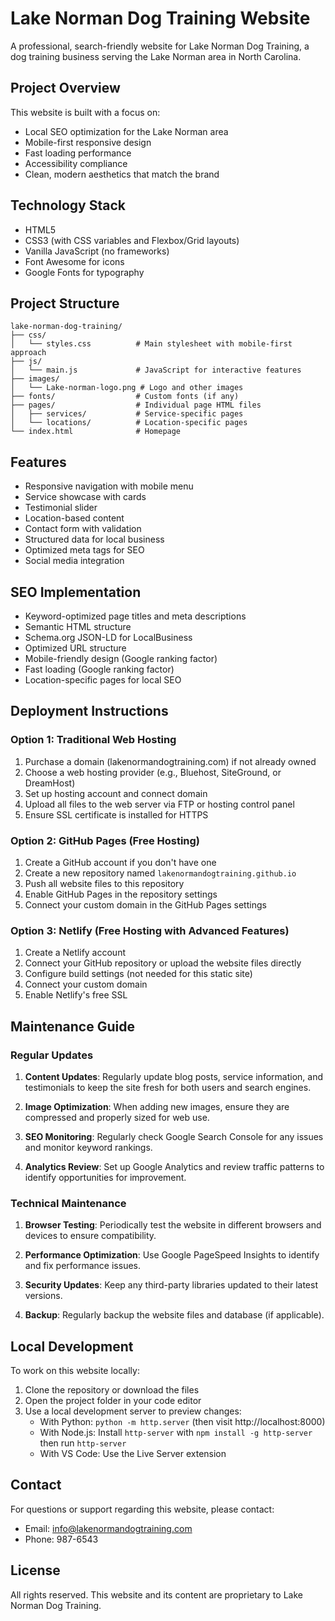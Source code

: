 # Lake Norman Dog Training Website

A professional, search-friendly website for Lake Norman Dog Training, a dog training business serving the Lake Norman area in North Carolina.

## Project Overview

This website is built with a focus on:
- Local SEO optimization for the Lake Norman area
- Mobile-first responsive design
- Fast loading performance
- Accessibility compliance
- Clean, modern aesthetics that match the brand

## Technology Stack

- HTML5
- CSS3 (with CSS variables and Flexbox/Grid layouts)
- Vanilla JavaScript (no frameworks)
- Font Awesome for icons
- Google Fonts for typography

## Project Structure

```
lake-norman-dog-training/
├── css/
│   └── styles.css          # Main stylesheet with mobile-first approach
├── js/
│   └── main.js             # JavaScript for interactive features
├── images/
│   └── Lake-norman-logo.png # Logo and other images
├── fonts/                  # Custom fonts (if any)
├── pages/                  # Individual page HTML files
│   ├── services/           # Service-specific pages
│   └── locations/          # Location-specific pages
└── index.html              # Homepage
```

## Features

- Responsive navigation with mobile menu
- Service showcase with cards
- Testimonial slider
- Location-based content
- Contact form with validation
- Structured data for local business
- Optimized meta tags for SEO
- Social media integration

## SEO Implementation

- Keyword-optimized page titles and meta descriptions
- Semantic HTML structure
- Schema.org JSON-LD for LocalBusiness
- Optimized URL structure
- Mobile-friendly design (Google ranking factor)
- Fast loading (Google ranking factor)
- Location-specific pages for local SEO

## Deployment Instructions

### Option 1: Traditional Web Hosting

1. Purchase a domain (lakenormandogtraining.com) if not already owned
2. Choose a web hosting provider (e.g., Bluehost, SiteGround, or DreamHost)
3. Set up hosting account and connect domain
4. Upload all files to the web server via FTP or hosting control panel
5. Ensure SSL certificate is installed for HTTPS

### Option 2: GitHub Pages (Free Hosting)

1. Create a GitHub account if you don't have one
2. Create a new repository named `lakenormandogtraining.github.io`
3. Push all website files to this repository
4. Enable GitHub Pages in the repository settings
5. Connect your custom domain in the GitHub Pages settings

### Option 3: Netlify (Free Hosting with Advanced Features)

1. Create a Netlify account
2. Connect your GitHub repository or upload the website files directly
3. Configure build settings (not needed for this static site)
4. Connect your custom domain
5. Enable Netlify's free SSL

## Maintenance Guide

### Regular Updates

1. **Content Updates**: Regularly update blog posts, service information, and testimonials to keep the site fresh for both users and search engines.

2. **Image Optimization**: When adding new images, ensure they are compressed and properly sized for web use.

3. **SEO Monitoring**: Regularly check Google Search Console for any issues and monitor keyword rankings.

4. **Analytics Review**: Set up Google Analytics and review traffic patterns to identify opportunities for improvement.

### Technical Maintenance

1. **Browser Testing**: Periodically test the website in different browsers and devices to ensure compatibility.

2. **Performance Optimization**: Use Google PageSpeed Insights to identify and fix performance issues.

3. **Security Updates**: Keep any third-party libraries updated to their latest versions.

4. **Backup**: Regularly backup the website files and database (if applicable).

## Local Development

To work on this website locally:

1. Clone the repository or download the files
2. Open the project folder in your code editor
3. Use a local development server to preview changes:
   - With Python: `python -m http.server` (then visit http://localhost:8000)
   - With Node.js: Install `http-server` with `npm install -g http-server` then run `http-server`
   - With VS Code: Use the Live Server extension

## Contact

For questions or support regarding this website, please contact:
- Email: info@lakenormandogtraining.com
- Phone: 987-6543

## License

All rights reserved. This website and its content are proprietary to Lake Norman Dog Training.

